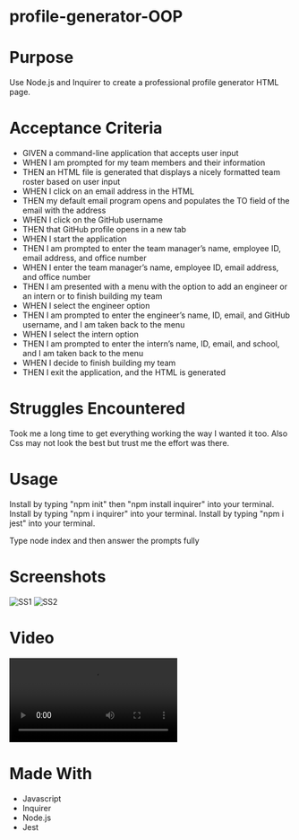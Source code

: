 # profile-generator-OOP


# Purpose
Use Node.js and Inquirer to create a professional profile generator HTML page.

# Acceptance Criteria
- GIVEN a command-line application that accepts user input
- WHEN I am prompted for my team members and their information
- THEN an HTML file is generated that displays a nicely formatted team roster based on user input
- WHEN I click on an email address in the HTML
- THEN my default email program opens and populates the TO field of the email with the address
- WHEN I click on the GitHub username
- THEN that GitHub profile opens in a new tab
- WHEN I start the application
- THEN I am prompted to enter the team manager’s name, employee ID, email address, and office number
- WHEN I enter the team manager’s name, employee ID, email address, and office number
- THEN I am presented with a menu with the option to add an engineer or an intern or to finish building my team
- WHEN I select the engineer option
- THEN I am prompted to enter the engineer’s name, ID, email, and GitHub username, and I am taken back to the menu
- WHEN I select the intern option
- THEN I am prompted to enter the intern’s name, ID, email, and school, and I am taken back to the menu
- WHEN I decide to finish building my team
- THEN I exit the application, and the HTML is generated 

# Struggles Encountered
Took me a long time to get everything working the way I wanted it too. Also Css may not look the best but trust me the effort was there.

# Usage
Install by typing "npm init" then "npm install inquirer" into your terminal.
Install by typing "npm i inquirer" into your terminal.
Install by typing "npm i jest" into your terminal.

Type node index and then answer the prompts fully

# Screenshots
![SS1](https://user-images.githubusercontent.com/93559764/152725466-5beef778-dfe5-4abd-bb45-fc4c9b01282a.png)
![SS2](https://user-images.githubusercontent.com/93559764/152725585-34be1097-52fe-4976-8430-fe51915ad190.png)

# Video 
![TutorialVideo](https://user-images.githubusercontent.com/93559764/152725332-c634564a-2cb4-4006-a0e6-5950660f3af4.mp4)

# Made With
- Javascript
- Inquirer
- Node.js 
- Jest
